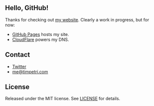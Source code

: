 ## Hello, GitHub!

Thanks for checking out [my website](http://timpetri.com/). Clearly a work in progress, but for now:

- [GitHub Pages](https://pages.github.com) hosts my site.
- [CloudFlare](http://www.cloudflare.com) powers my DNS.

## Contact

* [Twitter](https://twitter.com/timpetri/)
* me@timpetri.com

## License

Released under the MIT license. See [LICENSE](https://github.com/timpetri/timpetri.github.io/LICENSE) for details.